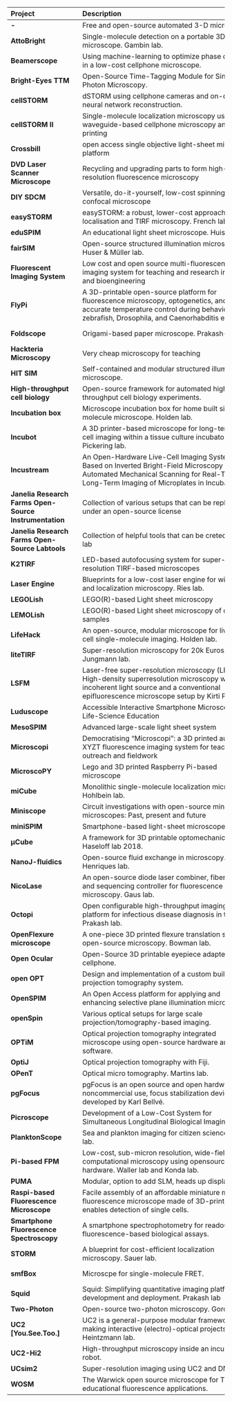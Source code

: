 | <div style="width:150px">Project</div>  | <div style="width:400px">Description</div> | <div style="width:150px">Resources</div> |
| :---| :--- | :---
|**-** |Free and open-source automated 3-D microscope. |[Wiki](https://www.appropedia.org/Free_and_open-source_automated_3-D_microscope)
|**AttoBright** |Single-molecule detection on a portable 3D-printed microscope. Gambin lab. |[Brown2019](https://doi.org/10.1038/s41467-019-13617-0), [GitHub](https://github.com/GambinSiereckiLab/AttoBright)
|**Beamerscope** |Using machine-learning to optimize phase contrast in a low-cost cellphone microscope. |[Diederich2018](https://journals.plos.org/plosone/article/authors?id=10.1371/journal.pone.0192937), [GitHub](https://github.com/bionanoimaging/Beamerscope_CAD)|
|**Bright-Eyes TTM** |Open-Source Time-Tagging Module for Single-Photon Microscopy. |[Rosetta2021](https://doi.org/10.1101/2021.10.11.463950 ), [GitHub](https://github.com/VicidominiLab/BrightEyes-TTM)|
|**cellSTORM** |dSTORM using cellphone cameras and on-device neural network reconstruction. |[Diederich2019](https://doi.org/10.1371/journal.pone.0209827), [GitHub](https://github.com/bionanoimaging/cellSTORM-Android)
|**cellSTORM II** | Single-molecule localization microscopy using waveguide-based cellphone microscopy and 3D printing |[Diederich2020](https://www.biorxiv.org/content/10.1101/2020.09.04.283085v1), [GitHub](https://beniroquai.github.io/stormocheap/)
|**Crossbill** | open access single objective light-sheet microscopy platform |[Kumar2021](https://doi.org/10.1101/2021.04.30.442190), [Zenodo/GitHub](https://doi.org/10.5281/zenodo.3554784)
|**DVD Laser Scanner Microscope** |Recycling and upgrading parts to form high-resolution fluorescence microscopy |[Website](http://www.gaudi.ch/GaudiLabs/?page_id=652)
|**DIY SDCM** |Versatile, do-it-yourself, low-cost spinning disk confocal microscope |[Halpern2021](https://doi.org/10.1101/2021.09.04.458950)
|**easySTORM** |easySTORM: a robust, lower-cost approach to localisation and TIRF microscopy. French lab. |[Kwakwa2015](https://doi.org/10.1002%2Fjbio.201500324)
|**eduSPIM** |An educational light sheet microscope. Huisken lab. |[Jahr2016](https://doi.org/10.1371/journal.pone.0161402)
|**fairSIM** |Open-source structured illumination microscopy. Huser & Müller lab. |[Markwirth2019](https://www.nature.com/articles/s41467-019-12165-x), [GitHub](https://github.com/fairSIM)
|**Fluorescent Imaging System** | Low cost and open source multi-fluorescence imaging system for teaching and research in biology and bioengineering  |[Nunez2017](https://doi.org/10.1371/journal.pone.0187163) |
|**FlyPi** |A 3D-printable open-source platform for fluorescence microscopy, optogenetics, and accurate temperature control during behaviour of zebrafish, Drosophila, and Caenorhabditis elegans |[Chagas2017](https://journals.plos.org/plosbiology/article?id=10.1371/journal.pbio.2002702) |
|**Foldscope** |Origami-based paper microscope. Prakash-lab. |[Cybulski2014](https://doi.org/10.1371/journal.pone.0098781), [Website](https://www.foldscope.com/)
|**Hackteria Microscopy** |Very cheap microscopy for teaching |[Wiki](http://hackteria.org/wiki/index.php/Laser-cut_microscopy_stages)
|**HIT SIM**  |Self-contained and modular structured illumination microscope. |[Van_denEynde2021](https://doi.org/10.1364/BOE.423492)
|**High-throughput cell biology**  |Open-source framework for automated high-throughput cell biology experiments. |[Katunin2021](https://doi.org/10.3389/fcell.2021.697584), [GitHub](https://github.com/frescolabs/FrescoM)
|**Incubation box** |Microscope incubation box for home built single molecule microscope. Holden lab. |[GitHub](https://github.com/HoldenLab/microscope-incubation-box)
|**Incubot** |A 3D printer-based microscope for long-term live cell imaging within a tissue culture incubator. Pickering lab. |[Merces2021](https://doi.org/10.1016/j.ohx.2021.e00189)
|**Incustream** |An Open-Hardware Live-Cell Imaging System Based on Inverted Bright-Field Microscopy and Automated Mechanical Scanning for Real-Time and Long-Term Imaging of Microplates in Incubator |[Gürkan2019](https://ieeexplore.ieee.org/document/8706880)
|**Janelia Research Farms Open-Source Instrumentation** | Collection of various setups that can be replicated under an open-source license | [Website](https://www.janelia.org/open-science/search?sort_by=field_date&items_per_page=10&redirect=1&f[0]=field_tool_term_reference%3A5523) |
|**Janelia Research Farms Open-Source Labtools** | Collection of helpful tools that can be creted in the lab | [Website](https://www.janelia.org/open-science/search?sort_by=field_date&items_per_page=10&redirect=1&f[0]=field_tool_term_reference%3A5524) |
| **K2TIRF** | LED-based autofocusing system for super-resolution TIRF-based microscopes |  [GitHub](https://ganzingerlab.github.io/K2TIRF/K2TIRF/component_table.html)
|**Laser Engine**  |Blueprints for a low-cost laser engine for wide-field and localization microscopy. Ries lab. |[Schröder2020](https://www.osapublishing.org/boe/fulltext.cfm?uri=boe-11-2-609&id=425622), [GitHub](https://github.com/ries-lab/LaserEngine)|
|**LEGOLish** |LEGO(R)-based Light sheet microscopy  |[Website](http://legolish.org/)  
|**LEMOLish** |LEGO(R)-based Light sheet microscopy of cleared samples |[Website](https://lemolish.mystrikingly.com/)
|**LifeHack** |An open-source, modular microscope for live & fixed cell single-molecule imaging. Holden lab. |[GitHub](https://holdenlab.github.io/LifeHackWebsite/)
|**liteTIRF** |Super-resolution microscopy for 20k Euros. Jungmann lab. |[Auer2018](https://doi.org/10.1002%2Fcphc.201800630), [Weblink](http://litetirf.jungmannlab.org/)
|**LSFM**|Laser-free super-resolution microscopy (LFSM). High-density superresolution microscopy with an incoherent light source and a conventional epifluorescence microscope setup by Kirti Prakash.|[Prakash2021](https://doi.org/10.1098/rsta.2020.0144)
|**Luduscope**| Accessible Interactive Smartphone Microscopy for Life-Science Education |[Kim2016](https://journals.plos.org/plosone/article?id=10.1371/journal.pone.0162602)
|**MesoSPIM** |Advanced large-scale light sheet system |[Voigt2019](https://doi.org/10.1038/s41592-019-0554-0), [Website](https://mesospim.org/)|
|**Microscopi**| Democratising “Microscopi”: a 3D printed automated XYZT fluorescence imaging system for teaching, outreach and fieldwork |[Wincott2020](https://www.biorxiv.org/content/10.1101/2020.05.21.108894v1) |[Website](https://micronoxford.com/microscopi-3d-printed-1),
|**MicroscoPY** |Lego and 3D printed Raspberry Pi-based microscope |[GitHub](https://github.com/IBM/MicroscoPy) |
|**miCube** |Monolithic single-molecule localization microscope. Hohlbein lab. |[Martens](https://doi.org/10.1038/s41467-019-11514-0), [GitHub.io](https://hohlbeinlab.github.io/miCube/index.html)   |
|**Miniscope** |Circuit investigations with open-source miniaturized microscopes: Past, present and future |[Aharoni2019](https://doi.org/10.3389/fncel.2019.00141), [GitHub](https://github.com/Aharoni-Lab/Miniscope-v4), [Wiki](http://miniscope.org/index.php/Main_Page) |
|**miniSPIM** |Smartphone-based light-sheet microscope |[Hedde2021](https://doi.org/10.1021/acssensors.1c00607)
|**µCube** |A framework for 3D printable optomechanics. Haseloff lab 2018. |[Delmans2018](http://doi.org/10.5334/joh.8), [GitHub](https://mdelmans.github.io/uCube)
|**NanoJ-fluidics** |Open-source fluid exchange in microscopy. Henriques lab.  |[Almada2019](https://doi.org/10.1038/s41467-019-09231-9), [GitHub](https://github.com/HenriquesLab/NanoJ-Fluidics)
|**NicoLase** |An open-source diode laser combiner, fiber launch, and sequencing controller for fluorescence microscopy. Gaus lab. |[Nicovich2017](https://doi.org/10.1371%2Fjournal.pone.0173879), [GitHub](https://github.com/PRNicovich/NicoLase)
|**Octopi** |Open configurable high-throughput imaging platform for infectious disease diagnosis in the field. Prakash lab.  |[Li2019](https://www.biorxiv.org/content/10.1101/684423v1), [GitHub](https://github.com/prakashlab/octopi-driver-board)
|**OpenFlexure microscope** |A one-piece 3D printed flexure translation stage for open-source microscopy. Bowman lab. |[Collins2020](https://doi.org/10.1364/BOE.385729), [Website](https://openflexure.org), [Gitlab](https://gitlab.com/openflexure/openflexure-delta-stage)
|**Open Ocular**|Open-Source 3D printable eyepiece adapter for the cellphone. |[Website](https://www.openocular.com/), [Thingiverse](https://www.openocular.com/) |
|**open OPT** |Design and implementation of a custom built optical projection tomography system. |[Wong2013](https://doi.org/10.1371/journal.pone.0073491)
|**OpenSPIM** |An Open Access platform for applying and enhancing selective plane illumination microscopy. |[Pietron2013](https://doi.org/10.1038/nmeth.2507), [Website/Wiki](https://openspim.org/)
|**openSpin** |Various optical setups for large scale projection/tomography-based imaging. |[Website](https://sites.google.com/site/openspinmicroscopy/)
|**OPTiM**  |Optical projection tomography integrated microscope using open-source hardware and software. |[Watson2017](https://doi.org/10.1371/journal.pone.0180309)|
|**OptiJ** |Optical projection tomography with Fiji. |[Ramirez2019](https://www.nature.com/articles/s41598-019-52065-0)
|**OPenT** |Optical micro tomography. Martins lab. | [Felix2016](https://doi.org/10.1016/j.mod.2016.03.001)
|**pgFocus** |pgFocus is an open source and open hardware, for noncommercial use, focus stabilization device developed by Karl Bellvé.  |[Wiki](http://big.umassmed.edu/wiki/index.php/PgFocus)
|**Picroscope** | Development of a Low-Cost System for Simultaneous Longitudinal Biological Imaging |[Virctoria2021](https://doi.org/10.1101/2021.05.17.443454) |
|**PlanktonScope** | Sea and plankton imaging for citizen science. Prakah lab. |[Pollina2020](https://www.biorxiv.org/content/10.1101/2020.04.23.056978v1), [Website](https://www.planktoscope.org/) |
|**Pi-based FPM** |Low-cost, sub-micron resolution, wide-field computational microscopy using opensource hardware. Waller lab and Konda lab. |[Aidukas2019](https://www.nature.com/articles/s41598-019-43845-9)|
|**PUMA** |Modular, option to add SLM, heads up display etc.  |[GitHub](https://github.com/TadPath/PUMA/tree/v0.1)
|**Raspi-based Fluorescence Microscope** |Facile assembly of an affordable miniature multicolor fluorescence microscope made of 3D-printed parts enables detection of single cells. | [Tristan-Landin2019](https://journals.plos.org/plosone/article?id=10.1371/journal.pone.0215114)|
|**Smartphone Fluorescence Spectroscopy** |A smartphone spectrophotometry for readout of fluorescence-based biological assays. |[Yu2014](https://doi.org/10.1021/ac502080t)
|**STORM** |A blueprint for cost-efficient localization microscopy. Sauer lab. |[Holm2014](https://doi.org/10.1002%2Fcphc.201300739)
|**smfBox** |Microscpe for single-molecule FRET. | [Ambrose2020](https://doi.org/10.1038/s41467-020-19468-4), [GitHub.io](https://craggslab.github.io/smfBox/)
|**Squid**  |Squid: Simplifying quantitative imaging platform development and deployment. Prakash lab |[Li2020](https://doi.org/10.1101/2020.12.28.424613), [Website](https://squid-imaging.org/)
|**Two-Photon** |Open-source two-photon microscopy. Gordon lab |[Rosenberger2014](https://doi.org/10.1371/journal.pone.0110475)
|**UC2 [You.See.Too.]** |UC2 is a general-purpose modular framework for making interactive (electro)-optical projects. Heintzmann lab. |[Diederich2020](https://doi.org/10.1038/s41467-020-19447-9), [GitHub](github.com/openUC2)
|**UC2-Hi2**  |High-throughput microscopy inside an incubator robot. |[Ouyang2021](https://www.biorxiv.org/content/10.1101/2021.06.24.449732v1), [GitHub](https://github.com/openUC2/UC2-Hi2)
|**UCsim2** |Super-resolution imaging using UC2 and DMDs.  |[Wang2021](https://doi.org/10.1101/2021.01.08.425840), [GitHub](https://github.com/openUC2/UC2_openSIM)
|**WOSM** |The Warwick open source microscope for TIRF and educational fluorescence applications. |[Website](https://wosmic.org/)

